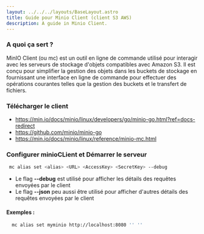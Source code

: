 ```yaml
---
layout: ../../../layouts/BaseLayout.astro
title: Guide pour Minio Client (client S3 AWS)
description: A guide in Minio Client.
---
```


### A quoi ça sert ?
MinIO Client (ou mc) est un outil en ligne de commande utilisé pour interagir avec les serveurs de stockage d'objets compatibles avec Amazon S3. Il est conçu pour simplifier la gestion des objets dans les buckets de stockage en fournissant une interface en ligne de commande pour effectuer des opérations courantes telles que la gestion des buckets et le transfert de fichiers.

### Télécharger le client
- https://min.io/docs/minio/linux/developers/go/minio-go.html?ref=docs-redirect
- https://github.com/minio/minio-go
- https://min.io/docs/minio/linux/reference/minio-mc.html
### Configurer minioCLient et Démarrer le serveur 
```bash
 mc alias set <alias> <URL> <AccessKey> <SecretKey> --debug
```
- Le flag  **--debug** est utilisé pour afficher les détails des requêtes envoyées par le client
- Le flag  **--json** peu aussi être utilisé pour afficher d'autres détails des requêtes envoyées par le client

#### **Exemples** :
```bash
  mc alias set myminio http://localhost:8080 '' ''
  ```
